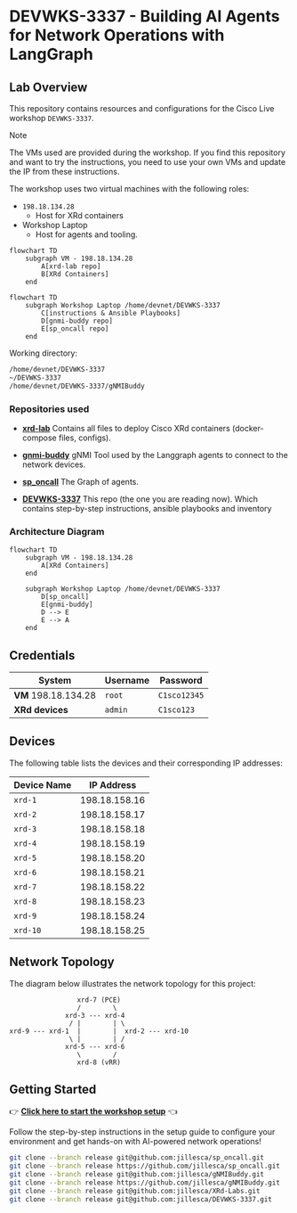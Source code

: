 # DEVWKS-3337 - Building AI Agents for Network Operations with LangGraph

## Lab Overview

This repository contains resources and configurations for the Cisco Live workshop `DEVWKS-3337`.

> [!NOTE]  
> The VMs used are provided during the workshop. If you find this repository and want to try the instructions, you need to use your own VMs and update the IP from these instructions.

The workshop uses two virtual machines with the following roles:

- `198.18.134.28`
  - Host for XRd containers
- Workshop Laptop
  - Host for agents and tooling.

```mermaid
flowchart TD
    subgraph VM - 198.18.134.28
        A[xrd-lab repo]
        B[XRd Containers]
    end
```

```mermaid
flowchart TD
    subgraph Workshop Laptop /home/devnet/DEVWKS-3337
        C[instructions & Ansible Playbooks]
        D[gnmi-buddy repo]
        E[sp_oncall repo]
    end
```

Working directory:

```bash
/home/devnet/DEVWKS-3337
~/DEVWKS-3337
/home/devnet/DEVWKS-3337/gNMIBuddy
```

### Repositories used

- **[xrd-lab](https://github.com/jillesca/XRd-Labs)** Contains all files to deploy Cisco XRd containers (docker-compose files, configs).

- **[gnmi-buddy](https://github.com/jillesca/gNMIBuddy)** gNMI Tool used by the Langgraph agents to connect to the network devices.

- **[sp_oncall](https://github.com/jillesca/sp_oncall)** The Graph of agents.

- **[DEVWKS-3337](https://github.com/jillesca/DEVWKS-3337)** This repo (the one you are reading now). Which contains step-by-step instructions, ansible playbooks and inventory

### Architecture Diagram

```mermaid
flowchart TD
    subgraph VM - 198.18.134.28
        A[XRd Containers]
    end

    subgraph Workshop Laptop /home/devnet/DEVWKS-3337
        D[sp_oncall]
        E[gnmi-buddy]
        D --> E
        E --> A
    end
```

## Credentials

| **System**           | **Username** | **Password** |
| -------------------- | ------------ | ------------ |
| **VM** 198.18.134.28 | `root`       | `C1sco12345` |
| **XRd devices**      | `admin`      | `C1sco123`   |

## Devices

The following table lists the devices and their corresponding IP addresses:

| **Device Name** | **IP Address** |
| --------------- | -------------- |
| `xrd-1`         | 198.18.158.16  |
| `xrd-2`         | 198.18.158.17  |
| `xrd-3`         | 198.18.158.18  |
| `xrd-4`         | 198.18.158.19  |
| `xrd-5`         | 198.18.158.20  |
| `xrd-6`         | 198.18.158.21  |
| `xrd-7`         | 198.18.158.22  |
| `xrd-8`         | 198.18.158.23  |
| `xrd-9`         | 198.18.158.24  |
| `xrd-10`        | 198.18.158.25  |

## Network Topology

The diagram below illustrates the network topology for this project:

```plaintext
                 xrd-7 (PCE)
                 /        \
              xrd-3 --- xrd-4
               / |        | \
xrd-9 --- xrd-1  |        |  xrd-2 --- xrd-10
               \ |        | /
              xrd-5 --- xrd-6
                 \        /
                 xrd-8 (vRR)
```

## Getting Started

👉 **[Click here to start the workshop setup](SETUP.md)** 👈

Follow the step-by-step instructions in the setup guide to configure your environment and get hands-on with AI-powered network operations!

```bash
git clone --branch release git@github.com:jillesca/sp_oncall.git
git clone --branch release https://github.com/jillesca/sp_oncall.git
git clone --branch release git@github.com:jillesca/gNMIBuddy.git
git clone --branch release https://github.com/jillesca/gNMIBuddy.git
git clone --branch release git@github.com:jillesca/XRd-Labs.git
git clone --branch release git@github.com:jillesca/DEVWKS-3337.git
```
